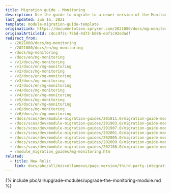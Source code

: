 ```yaml
---
title: Migration guide - Monitoring
description: Use the guide to migrate to a newer version of the Monitoring module.
last_updated: Jun 16, 2021
template: module-migration-guide-template
originalLink: https://documentation.spryker.com/2021080/docs/mg-monitoring
originalArticleId: c4cc472c-756d-4d73-b086-ebf1c92edadf
redirect_from:
  - /2021080/docs/mg-monitoring
  - /2021080/docs/en/mg-monitoring
  - /docs/mg-monitoring
  - /docs/en/mg-monitoring
  - /v1/docs/mg-monitoring
  - /v1/docs/en/mg-monitoring
  - /v2/docs/mg-monitoring
  - /v2/docs/en/mg-monitoring
  - /v3/docs/mg-monitoring
  - /v3/docs/en/mg-monitoring
  - /v4/docs/mg-monitoring
  - /v4/docs/en/mg-monitoring
  - /v5/docs/mg-monitoring
  - /v5/docs/en/mg-monitoring
  - /v6/docs/mg-monitoring
  - /v6/docs/en/mg-monitoring
  - /docs/scos/dev/module-migration-guides/201811.0/migration-guide-monitoring.html
  - /docs/scos/dev/module-migration-guides/201903.0/migration-guide-monitoring.html
  - /docs/scos/dev/module-migration-guides/201907.0/migration-guide-monitoring.html
  - /docs/scos/dev/module-migration-guides/202001.0/migration-guide-monitoring.html
  - /docs/scos/dev/module-migration-guides/202005.0/migration-guide-monitoring.html
  - /docs/scos/dev/module-migration-guides/202009.0/migration-guide-monitoring.html
  - /docs/scos/dev/module-migration-guides/202108.0/migration-guide-monitoring.html
  - /module_migration_guides/mg-monitoring.htm
related:
  - title: New Relic
    link: docs/pbc/all/miscellaneous/page.version/third-party-integrations/operational-tools-monitoring-legal/new-relic.html
---
```


{% include pbc/all/upgrade-modules/upgrade-the-monitoring-module.md %} <!-- To edit, see /_includes/pbc/all/upgrade-modules/upgrade-the-monitoring-module.md -->
